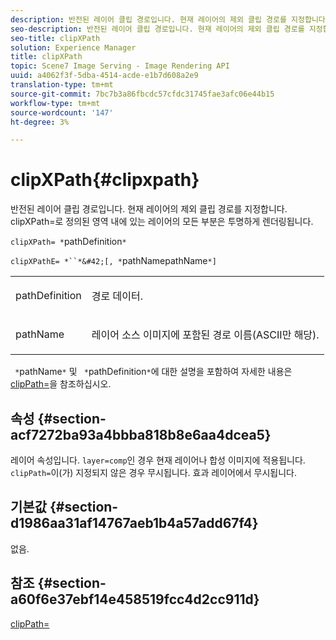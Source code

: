 ```yaml
---
description: 반전된 레이어 클립 경로입니다. 현재 레이어의 제외 클립 경로를 지정합니다. clipXPath=로 정의된 영역 내에 있는 레이어의 모든 부분은 투명하게 렌더링됩니다.
seo-description: 반전된 레이어 클립 경로입니다. 현재 레이어의 제외 클립 경로를 지정합니다. clipXPath=로 정의된 영역 내에 있는 레이어의 모든 부분은 투명하게 렌더링됩니다.
seo-title: clipXPath
solution: Experience Manager
title: clipXPath
topic: Scene7 Image Serving - Image Rendering API
uuid: a4062f3f-5dba-4514-acde-e1b7d608a2e9
translation-type: tm+mt
source-git-commit: 7bc7b3a86fbcdc57cfdc31745fae3afc06e44b15
workflow-type: tm+mt
source-wordcount: '147'
ht-degree: 3%

---
```



# clipXPath{#clipxpath}

반전된 레이어 클립 경로입니다. 현재 레이어의 제외 클립 경로를 지정합니다. clipXPath=로 정의된 영역 내에 있는 레이어의 모든 부분은 투명하게 렌더링됩니다.

`clipXPath= *`pathDefinition`*`

`clipXPathE= *``*&#42;[, *`pathNamepathName`*]`

<table id="simpletable_27AFC3A694874CF8B673460820EFD90D"> 
 <tr class="strow"> 
  <td class="stentry"> <p><span class="codeph"> <span class="varname"> pathDefinition</span> </span> </p> </td> 
  <td class="stentry"> <p>경로 데이터. </p></td> 
 </tr> 
 <tr class="strow"> 
  <td class="stentry"> <p><span class="codeph"> <span class="varname"> pathName</span> </span> </p> </td> 
  <td class="stentry"> <p>레이어 소스 이미지에 포함된 경로 이름(ASCII만 해당). </p></td> 
 </tr> 
</table>

` *`pathName`*` 및 ` *`pathDefinition`*`에 대한 설명을 포함하여 자세한 내용은 [clipPath=](../../../../../is-api/http-ref/image-serving-api-ref/c-http-protocol-reference/c-command-reference/r-clippath.md#reference-8139b1b52dc54749b51b109521ddf83d)을 참조하십시오.

## 속성 {#section-acf7272ba93a4bbba818b8e6aa4dcea5}

레이어 속성입니다. `layer=comp`인 경우 현재 레이어나 합성 이미지에 적용됩니다. `clipPath=`이(가) 지정되지 않은 경우 무시됩니다. 효과 레이어에서 무시됩니다.

## 기본값 {#section-d1986aa31af14767aeb1b4a57add67f4}

없음.

## 참조 {#section-a60f6e37ebf14e458519fcc4d2cc911d}

[clipPath=](../../../../../is-api/http-ref/image-serving-api-ref/c-http-protocol-reference/c-command-reference/r-clippath.md#reference-8139b1b52dc54749b51b109521ddf83d)
